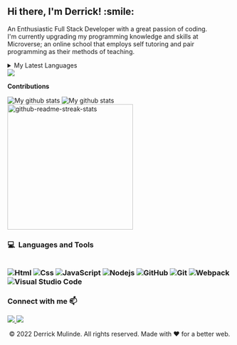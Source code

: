 <h2>
  Hi there, I'm Derrick! :smile: 
</h2>
<p>
An Enthusiastic Full Stack Developer with a great passion of coding. <br/>
I'm currently upgrading my programming knowledge and skills at Microverse; an online school that employs self tutoring and pair programming as their methods of teaching.
</p>
  
<details>
  <summary>My Latest Languages</summary>
</details>

<img align="center" src="https://github-readme-stats.vercel.app/api/top-langs/?username=timcreative&layout=compact&theme=cobalt&hide_border=true" />

<b>Contributions</b>

<img align="center" src="https://github-readme-streak-stats.herokuapp.com?user=inspecta&theme=vue-dark&hide_border=true&date_format=M%20j%5B%2C%20Y%5D" alt="My github stats" />

<img align="center" src="https://github-readme-stats.vercel.app/api?username=timcreative&show_icons=true&include_all_commits=true&theme=cobalt&hide_border=true" alt="My github stats" /> 

<img width="282" src="https://denvercoder1-github-readme-stats.vercel.app/api/pin/?username=YOUR_GITHUB_USERNAME&repo=REPO_NAME&theme=react&bg_color=273849&title_color=F85D7F&icon_color=F8D866&hide_border=true&show_icons=false" alt="github-readme-streak-stats">

<h3>
  <b>💻&nbsp; Languages and Tools</b><br/><br/>
  
  ![Html](https://icongr.am/devicon/html5-original-wordmark.svg?size=50&color=currentColor)
  ![Css](https://icongr.am/devicon/css3-original-wordmark.svg?size=50&color=currentColor)
  ![JavaScript](https://icongr.am/devicon/javascript-original.svg?size=50&color=currentColor)
  ![Nodejs](https://icongr.am/devicon/nodejs-original-wordmark.svg?size=70&color=currentColor)
  ![GitHub](https://icongr.am/devicon/github-original.svg?size=50&color=e86d6d)
  ![Git](https://icongr.am/devicon/git-original.svg?size=50&color=currentColor)
  ![Webpack](https://icongr.am/devicon/webpack-plain-wordmark.svg?size=50&color=e98b8b)
  ![Visual Studio Code](https://icongr.am/devicon/visualstudio-plain.svg?size=50&color=e98b8b)
</h3>

<h3 align="left"><b>Connect with me</b> 📫</h3>
<p align="left">
  <a target="_blank" href="https://www.linkedin.com/in/derrick-mulinde/">
    <img src="https://img.shields.io/badge/-LinkedIn-0077b5?style=for-the-badge&logo=LinkedIn&logoColor=white"></img>
  </a>
  <a target="_blank" href="mailto:djmulinde@gmail.com">
    <img src="https://img.shields.io/badge/-Google-rgb(67%2C%202%2C%20151)?style=for-the-badge&logo=Gmail&logoColor=white"></img>
  </a>
</p>

<p align="center"> © 2022 Derrick Mulinde. All rights reserved. Made with ❤️ for a better web. </p>
<p align="center">
</p>
